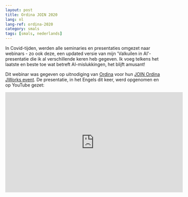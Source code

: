 ```yaml
---
layout: post
title: Ordina JOIN 2020
lang: nl
lang-ref: ordina-2020
category: smals
tags: [smals, nederlands]
---
```


In Covid-tijden, werden alle seminaries en presentaties omgezet naar webinars - zo ook deze, een updated versie van mijn 'Valkuilen in AI'-presentatie die ik al verschillende keren heb gegeven. Ik voeg telkens het laatste en beste toe wat betreft AI-mislukkingen, het blijft amusant!

Dit webinar was gegeven op uitnodiging van [Ordina](https://www.ordina.be/) voor hun [JOIN Ordina JWorks event](https://ordina-jworks.github.io/join/). De presentatie, in het Engels dit keer, werd opgenomen en op YouTube gezet:

<iframe width="560" height="315" src="https://www.youtube.com/embed/I32IWBlcl5o" frameborder="0" allow="autoplay; encrypted-media" allowfullscreen></iframe>
